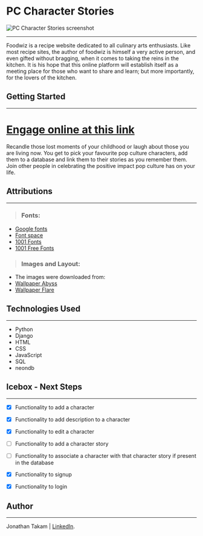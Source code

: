 # PC Character Stories

![PC Character Stories screenshot](./public/assets/foodwiz.png)

***

Foodwiz is a recipe website dedicated to all culinary arts enthusiasts. Like most recipe sites, the author of foodwiz is himself a very active person, and even gifted without bragging, when it comes to taking the reins in the kitchen. It is his hope that this online platform will establish itself as a meeting place for those who want to share and learn; but more importantly, for the lovers of the kitchen.

## Getting Started

***

# [Engage online at this link](https://foodwiz.fly.dev/)

Recandle those lost moments of your childhood or laugh about those you are living now. You get to pick your favourite pop culture characters, add them to a database and link them to their stories as you remember them. Join other people in celebrating the positive impact pop culture has on your life.

## Attributions

***

> ### Fonts:
 - [Google fonts](https://fonts.google.com/)
 - [Font space](https://www.fontspace.com/)
 - [1001 Fonts](https://www.1001fonts.com/)
 - [1001 Free Fonts](https://www.1001freefonts.com/)

> ### Images and Layout:
 - The images were downloaded from:
 - [Wallpaper Abyss](https://wall.alphacoders.com/)
 - [Wallpaper Flare](https://www.wallpaperflare.com/)

## Technologies Used

***

- Python
- Django
- HTML
- CSS
- JavaScript
- SQL
- neondb

## Icebox - Next Steps

***

- [x] Functionality to add a character
- [x] Functionality to add description to a character
- [x] Functionality to edit a character
- [ ] Functionality to add a character story
- [ ] Functionality to associate a character with that character story if present in the database
- [x] Functionality to signup
- [x] Functionality to login


## Author

***

Jonathan Takam | [LinkedIn](www.linkedin.com/in/takam-jonathan).
